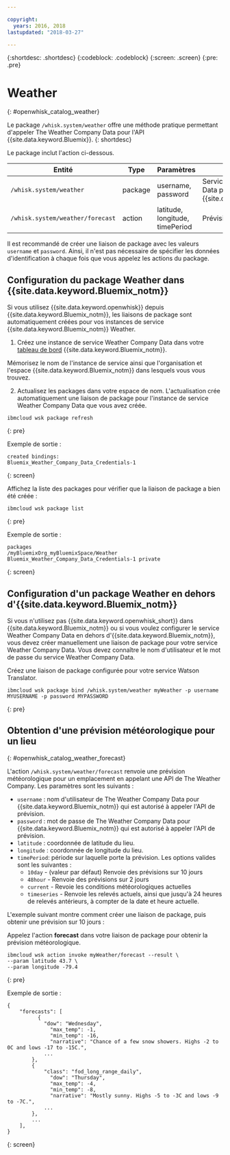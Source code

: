 ```yaml
---

copyright:
  years: 2016, 2018
lastupdated: "2018-03-27"

---
```


{:shortdesc: .shortdesc}
{:codeblock: .codeblock}
{:screen: .screen}
{:pre: .pre}

# Weather
{: #openwhisk_catalog_weather}

Le package `/whisk.system/weather` offre une méthode pratique permettant d'appeler The Weather Company Data pour l'API {{site.data.keyword.Bluemix}}.
{: shortdesc}

Le package inclut l'action ci-dessous.

| Entité | Type | Paramètres | Description |
| --- | --- | --- | --- |
| `/whisk.system/weather` | package | username, password | Services de The Weather Company Data pour l'API {{site.data.keyword.Bluemix_notm}}  |
| `/whisk.system/weather/forecast` | action | latitude, longitude, timePeriod | Prévision pour la période spécifiée|

Il est recommandé de créer une liaison de package avec les valeurs `username` et `password`. Ainsi, il n'est pas nécessaire de spécifier les données d'identification à chaque fois que vous appelez les actions du package.

## Configuration du package Weather dans {{site.data.keyword.Bluemix_notm}}

Si vous utilisez {{site.data.keyword.openwhisk}} depuis {{site.data.keyword.Bluemix_notm}}, les liaisons de package sont automatiquement créées pour vos instances de service {{site.data.keyword.Bluemix_notm}} Weather.

1. Créez une instance de service Weather Company Data dans votre [tableau de bord](http://console.bluemix.net) {{site.data.keyword.Bluemix_notm}}. 

  Mémorisez le nom de l'instance de service ainsi que l'organisation et l'espace {{site.data.keyword.Bluemix_notm}} dans lesquels vous vous trouvez.

2. Actualisez les packages dans votre espace de nom. L'actualisation crée automatiquement une liaison de package pour l'instance de service Weather Company Data que vous avez créée.
  ```
  ibmcloud wsk package refresh
  ```
  {: pre}

  Exemple de sortie :
  ```
  created bindings:
  Bluemix_Weather_Company_Data_Credentials-1
  ```
  {: screen}

  Affichez la liste des packages pour vérifier que la liaison de package a bien été créée :
  ```
  ibmcloud wsk package list
  ```
  {: pre}

  Exemple de sortie :
  ```
  packages
  /myBluemixOrg_myBluemixSpace/Weather Bluemix_Weather_Company_Data_Credentials-1 private
  ```
  {: screen}

## Configuration d'un package Weather en dehors d'{{site.data.keyword.Bluemix_notm}}

Si vous n'utilisez pas {{site.data.keyword.openwhisk_short}} dans {{site.data.keyword.Bluemix_notm}} ou si vous voulez configurer le service Weather Company Data en dehors d'{{site.data.keyword.Bluemix_notm}}, vous devez créer manuellement une liaison de package pour votre service Weather Company Data. Vous devez connaître le nom d'utilisateur et le mot de passe du service Weather Company Data.

Créez une liaison de package configurée pour votre service Watson Translator.
```
ibmcloud wsk package bind /whisk.system/weather myWeather -p username MYUSERNAME -p password MYPASSWORD
```
{: pre}

## Obtention d'une prévision météorologique pour un lieu
{: #openwhisk_catalog_weather_forecast}

L'action `/whisk.system/weather/forecast` renvoie une prévision météorologique pour un emplacement en appelant une API de The Weather Company. Les paramètres sont les suivants :

- `username` : nom d'utilisateur de The Weather Company Data pour {{site.data.keyword.Bluemix_notm}} qui est autorisé à appeler l'API de prévision.
- `password` : mot de passe de The Weather Company Data pour {{site.data.keyword.Bluemix_notm}} qui est autorisé à appeler l'API de prévision.
- `latitude` : coordonnée de latitude du lieu.
- `longitude` : coordonnée de longitude du lieu.
- `timePeriod`: période sur laquelle porte la prévision. Les options valides sont les suivantes :
  - `10day` - (valeur par défaut) Renvoie des prévisions sur 10 jours
  - `48hour` - Renvoie des prévisions sur 2 jours
  - `current` - Revoie les conditions météorologiques actuelles
  - `timeseries` - Renvoie les relevés actuels, ainsi que jusqu'à 24 heures de relevés antérieurs, à compter de la date et heure actuelle.

L'exemple suivant montre comment créer une liaison de package, puis obtenir une prévision sur 10 jours :

Appelez l'action **forecast** dans votre liaison de package pour obtenir la prévision météorologique.
```
ibmcloud wsk action invoke myWeather/forecast --result \
--param latitude 43.7 \
--param longitude -79.4
```
{: pre}

Exemple de sortie :
```
{
    "forecasts": [
          {
            "dow": "Wednesday",
              "max_temp": -1,
              "min_temp": -16,
              "narrative": "Chance of a few snow showers. Highs -2 to 0C and lows -17 to -15C.",
            ...
        },
        {
            "class": "fod_long_range_daily",
              "dow": "Thursday",
              "max_temp": -4,
              "min_temp": -8,
              "narrative": "Mostly sunny. Highs -5 to -3C and lows -9 to -7C.",
            ...
        },
        ...
    ],
}
```
{: screen}
